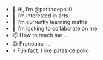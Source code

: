 - 👋 Hi, I’m @patitadepoll0
- 👀 I’m interested in arts
- 🌱 I’m currently learning maths
- 💞️ I’m looking to collaborate on me
- 📫 How to reach me ...
- 😄 Pronouns: ...
- ⚡ Fun fact: I like patas de pollo

<!---
patitadepoll0/patitadepoll0 is a ✨ special ✨ repository because its `README.md` (this file) appears on your GitHub profile.
You can click the Preview link to take a look at your changes.
--->
